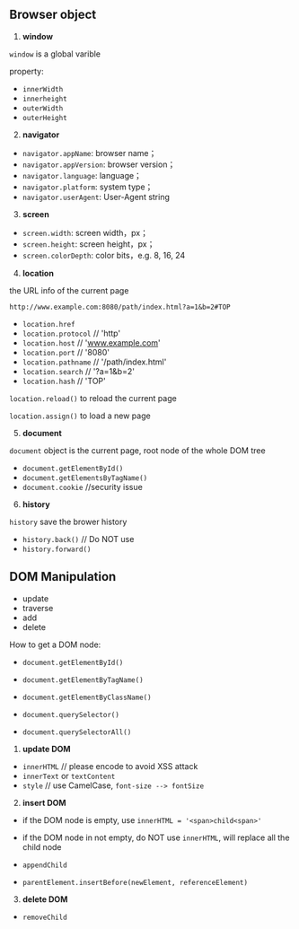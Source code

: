 ## Browser object

1. **window**

```window``` is a global varible

property: 
* ```innerWidth```
* ```innerheight```
* ```outerWidth```
* ```outerHeight```

2. **navigator**

* ```navigator.appName```: browser name；
* ```navigator.appVersion```: browser version；
* ```navigator.language```: language；
* ```navigator.platform```: system type；
* ```navigator.userAgent```: User-Agent string

3. **screen**

* ```screen.width```: screen width，px；
* ```screen.height```: screen height，px；
* ```screen.colorDepth```: color bits，e.g. 8, 16, 24

4. **location**

the URL info of the current page

```http://www.example.com:8080/path/index.html?a=1&b=2#TOP```

* ```location.href```
* ```location.protocol``` // 'http'
* ```location.host``` // 'www.example.com'
* ```location.port``` // '8080'
* ```location.pathname``` // '/path/index.html'
* ```location.search``` // '?a=1&b=2'
* ```location.hash``` // 'TOP'

```location.reload()``` to reload the current page

```location.assign()``` to load a new page

5. **document**

```document``` object is the current page, root node of the whole DOM tree

* ```document.getElementById()```
* ```document.getElementsByTagName()```
* ```document.cookie``` //security issue

6. **history**

```history``` save the brower history

* ```history.back()``` // Do NOT use
* ```history.forward()```


## DOM Manipulation

* update
* traverse
* add
* delete

How to get a DOM node:
* ```document.getElementById()```
* ```document.getElementByTagName()```
* ```document.getElementByClassName()```

* ```document.querySelector()```
* ```document.querySelectorAll()```

1. **update DOM**
* ```innerHTML``` // please encode to avoid XSS attack
* ```innerText``` or ```textContent```
* ```style``` // use CamelCase, ```font-size --> fontSize```

2. **insert DOM**
* if the DOM node is empty, use ```innerHTML = '<span>child<span>'```
* if the DOM node in not empty, do NOT use ```innerHTML```, will replace all the child node

* ```appendChild```
* ```parentElement.insertBefore(newElement, referenceElement)```

3. **delete DOM**
* ```removeChild```




